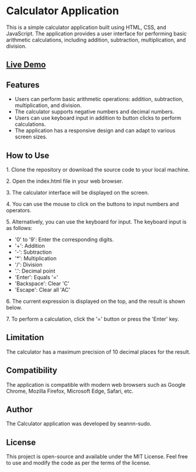 <h1>Calculator Application</h1>

This is a simple calculator application built using HTML, CSS, and JavaScript. The application provides a user interface for performing basic arithmetic calculations, including addition, subtraction, multiplication, and division.
<h2><a href ="https://seannn-sudo.github.io/project-calculator/" target=_blank>Live Demo</a></h2>
<h2>Features</h2>
<ul>
  <li>Users can perform basic arithmetic operations: addition, subtraction, multiplication, and division.</li>
  <li>The calculator supports negative numbers and decimal numbers.</li>
  <li>Users can use keyboard input in addition to button clicks to perform calculations.</li>
  <li>The application has a responsive design and can adapt to various screen sizes.</li>
</ul>
<h2>How to Use</h2>
<p>1. Clone the repository or download the source code to your local machine.</p>
<p>2. Open the index.html file in your web browser.</p>
<p>3. The calculator interface will be displayed on the screen.</p>
<p>4. You can use the mouse to click on the buttons to input numbers and operators.</p>
<p>5. Alternatively, you can use the keyboard for input. The keyboard input is as follows:</p>
<ul>
  <li>'0' to '9': Enter the corresponding digits.</li>
  <li>'+': Addition</li>
  <li>'-': Subtraction</li>
  <li>'*': Multiplication</li>
  <li>'/': Division</li>
  <li>'.': Decimal point</li>
  <li>'Enter': Equals '='</li>
  <li>'Backspace': Clear 'C'</li>
  <li>'Escape': Clear all 'AC'</li>
</ul>
<p>6. The current expression is displayed on the top, and the result is shown below.</p>
<p>7. To perform a calculation, click the '=' button or press the 'Enter' key.</p>

<h2>Limitation</h2>
The calculator has a maximum precision of 10 decimal places for the result.

<h2>Compatibility</h2>
The application is compatible with modern web browsers such as Google Chrome, Mozilla Firefox, Microsoft Edge, Safari, etc.

<h2>Author</h2>
The Calculator application was developed by seannn-sudo.

<h2>License</h2>
This project is open-source and available under the MIT License. Feel free to use and modify the code as per the terms of the license.
